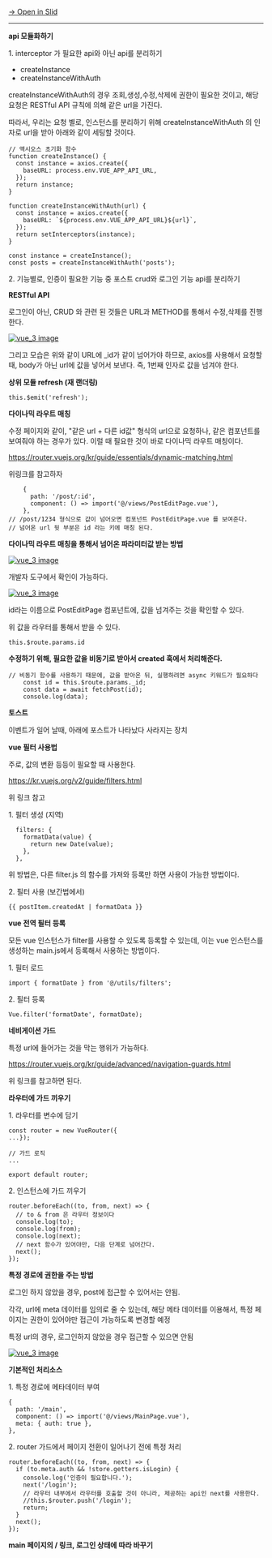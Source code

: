 [→ Open in Slid](https://slid.cc/vdocs/92cd898b03874fd2b1d1c89540c760ec)


---





**api 모듈화하기**


1\. interceptor 가 필요한 api와 아닌 api를 분리하기

- createInstance
- createInstanceWithAuth


createInstanceWithAuth의 경우 조회,생성,수정,삭제에 권한이 필요한 것이고, 해당 요청은 RESTful API 규칙에 의해 같은 url을 가진다.


따라서, 우리는 요청 별로, 인스턴스를 분리하기 위해 createInstanceWithAuth 의 인자로 url을 받아 아래와 같이 세팅할 것이다.

```
// 액시오스 초기화 함수
function createInstance() {
  const instance = axios.create({
    baseURL: process.env.VUE_APP_API_URL,
  });
  return instance;
}

function createInstanceWithAuth(url) {
  const instance = axios.create({
    baseURL: `${process.env.VUE_APP_API_URL}${url}`,
  });
  return setInterceptors(instance);
}

const instance = createInstance();
const posts = createInstanceWithAuth('posts');
```





2\. 기능별로, 인증이 필요한 기능 중 포스트 crud와 로그인 기능 api를 분리하기











**RESTful API**


로그인이 아닌, CRUD 와 관련 된 것들은 URL과 METHOD를 통해서 수정,삭제를 진행한다.

[![vue_3 image](https://slid-capture.s3.ap-northeast-2.amazonaws.com/public/image_upload/92cd898b03874fd2b1d1c89540c760ec/f3a5ec7b-fc52-4b28-87b3-ce7c5b0829bd.png)](undefined)


그리고 모습은 위와 같이 URL에 \_id가 같이 넘어가야 하므로, axios를 사용해서 요청할 때, body가 아닌 url에 값을 넣어서 보낸다. 즉, 1번째 인자로 값을 넘겨야 한다.








**상위 모듈 refresh (재 랜더링)**

```
this.$emit('refresh');
```











**다이나믹 라우트 매칭**


수정 페이지와 같이, "같은 url + 다른 id값" 형식의 url으로 요청하나, 같은 컴포넌트를 보여줘야 하는 경우가 있다. 이럴 때 필요한 것이 바로 다이나믹 라우트 매칭이다.


https://router.vuejs.org/kr/guide/essentials/dynamic-matching.html


위링크를 참고하자

```
    {
      path: '/post/:id',
      component: () => import('@/views/PostEditPage.vue'),
    },
// /post/1234 형식으로 값이 넘어오면 컴포넌트 PostEditPage.vue 를 보여준다.
// 넘어온 url 뒷 부분은 id 라는 키에 매칭 된다.

```





**다이나믹 라우트 매칭을 통해서 넘어온 파라미터값 받는 방법**

[![vue_3 image](https://slid-capture.s3.ap-northeast-2.amazonaws.com/public/capture_images/92cd898b03874fd2b1d1c89540c760ec/802f4c75-96ec-4a80-a7d8-af23b743fd8b.png)](https://slid.cc/vdocs/92cd898b03874fd2b1d1c89540c760ec?v=65e5808596c940fe8e2cef718f7ea165&start=2845.294515)


개발자 도구에서 확인이 가능하다.

[![vue_3 image](https://slid-capture.s3.ap-northeast-2.amazonaws.com/public/image_upload/92cd898b03874fd2b1d1c89540c760ec/035d5550-aa0b-4afa-aecd-f6ef03667d78.png)](undefined)


id라는 이름으로 PostEditPage 컴포넌트에, 값을 넘겨주는 것을 확인할 수 있다.





위 값을 라우터를 통해서 받을 수 있다.

```
this.$route.params.id
```





**수정하기 위해, 필요한 값을 비동기로 받아서 created 훅에서 처리해준다.**

```
// 비동기 함수를 사용하기 때문에, 값을 받아온 뒤, 실행하려면 async 키워드가 필요하다
    const id = this.$route.params._id;
    const data = await fetchPost(id);
    console.log(data);
```








**토스트**


이벤트가 일어 날때, 아래에 포스트가 나타났다 사라지는 장치








**vue 필터 사용법**


주로, 값의 변환 등등이 필요할 때 사용한다.


https://kr.vuejs.org/v2/guide/filters.html


위 링크 참고


1\. 필터 생성 (지역)

```
  filters: {
    formatData(value) {
      return new Date(value);
    },
  },
```


위 방법은, 다른 filter.js 의 함수를 가져와 등록만 하면 사용이 가능한 방법이다.





2\. 필터 사용 (보간법에서)

```
{{ postItem.createdAt | formatData }}
```





**vue 전역 필터 등록**


모든 vue 인스턴스가 filter를 사용할 수 있도록 등록할 수 있는데, 이는 vue 인스턴스를 생성하는 main.js에서 등록해서 사용하는 방법이다.


1\. 필터 로드

```
import { formatDate } from '@/utils/filters';
```


2\. 필터 등록

```
Vue.filter('formatDate', formatDate);
```











**네비게이션 가드**


특정 url에 들어가는 것을 막는 행위가 가능하다.


https://router.vuejs.org/kr/guide/advanced/navigation-guards.html


위 링크를 참고하면 된다.





**라우터에 가드 끼우기**


1\. 라우터를 변수에 담기

```
const router = new VueRouter({
...});

// 가드 로직
...

export default router;
```


2\. 인스턴스에 가드 끼우기

```
router.beforeEach((to, from, next) => {
  // to & from 은 라우터 정보이다
  console.log(to);
  console.log(from);
  console.log(next);
  // next 함수가 있어야만, 다음 단계로 넘어간다.
  next();
});
```











**특정 경로에 권한을 주는 방법**


로그인 하지 않았을 경우, post에 접근할 수 있어서는 안됨.


각각, url에 meta 데이터를 임의로 줄 수 있는데, 해당 메타 데이터를 이용해서, 특정 페이지는 권한이 있어야만 접근이 가능하도록 변경할 예정





특정 url의 경우, 로그인하지 않았을 경우 접근할 수 있으면 안됨

[![vue_3 image](https://slid-capture.s3.ap-northeast-2.amazonaws.com/public/image_upload/92cd898b03874fd2b1d1c89540c760ec/063e5b85-29c9-4b45-ba9e-533f7e1d177d.png)](undefined)





**기본적인 처리소스**


1\. 특정 경로에 메타데이터 부여

```
{
  path: '/main',
  component: () => import('@/views/MainPage.vue'),
  meta: { auth: true },
},
```





2\. router 가드에서 페이지 전환이 일어나기 전에 특정 처리

```
router.beforeEach((to, from, next) => {
  if (to.meta.auth && !store.getters.isLogin) {
    console.log('인증이 필요합니다.');
    next('/login');
    // 라우터 내부에서 라우터를 호출할 것이 아니라, 제공하는 api인 next를 사용한다.
    //this.$router.push('/login');
    return;
  }
  next();
});
```





**main 페이지의 / 링크, 로그인 상태에 따라 바꾸기**










